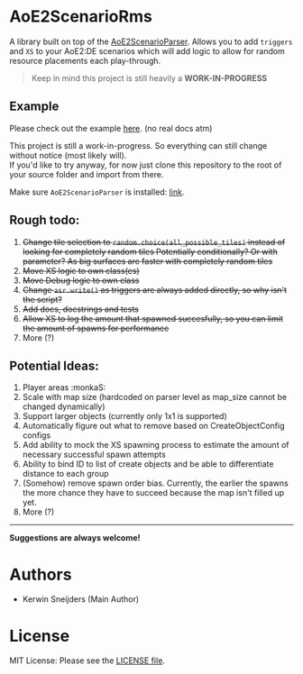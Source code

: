 # AoE2ScenarioRms

A library built on top of the [AoE2ScenarioParser].
Allows you to add `triggers` and `XS` to your AoE2:DE scenarios which will add logic to allow for random resource
placements each play-through.

> Keep in mind this project is still heavily a **WORK-IN-PROGRESS**

[AoE2ScenarioParser]: https://github.com/KSneijders/AoE2ScenarioParser

## Example

Please check out the example [here](https://github.com/KSneijders/AoE2ScenarioRms/tree/main/examples). 
(no real docs atm)

This project is still a work-in-progress.
So everything can still change without notice (most likely will).  
If you'd like to try anyway, for now just clone this repository to the root of your source folder and import from there.

Make sure `AoE2ScenarioParser` is installed: [link](https://github.com/KSneijders/AoE2ScenarioParser).

## Rough todo:

1. ~~Change tile selection to `random.choice(all_possible_tiles)` instead of looking for completely random tiles
   Potentially conditionally? Or with parameter? As big surfaces are faster with completely random tiles~~
2. ~~Move XS logic to own class(es)~~
3. ~~Move Debug logic to own class~~
4. ~~Change `asr.write()` as triggers are always added directly, so why isn't the script?~~
5. ~~Add docs, docstrings and tests~~
6. ~~Allow XS to log the amount that spawned succesfully, so you can limit the amount of spawns for performance~~
7. More (?)

## Potential Ideas:

1. Player areas :monkaS:
2. Scale with map size (hardcoded on parser level as map_size cannot be changed dynamically)
3. Support larger objects (currently only 1x1 is supported)
4. Automatically figure out what to remove based on CreateObjectConfig configs
5. Add ability to mock the XS spawning process to estimate the amount of necessary successful spawn attempts
6. Ability to bind ID to list of create objects and be able to differentiate distance to each group 
7. (Somehow) remove spawn order bias. Currently, the earlier the spawns the more chance they have to succeed because 
   the map isn't filled up yet.
8. More (?)

---

**Suggestions are always welcome!**

# Authors

- Kerwin Sneijders (Main Author)

# License

MIT License: Please see the [LICENSE file].

[license file]: https://github.com/KSneijders/AoE2ScenarioRms/blob/main/LICENSE

